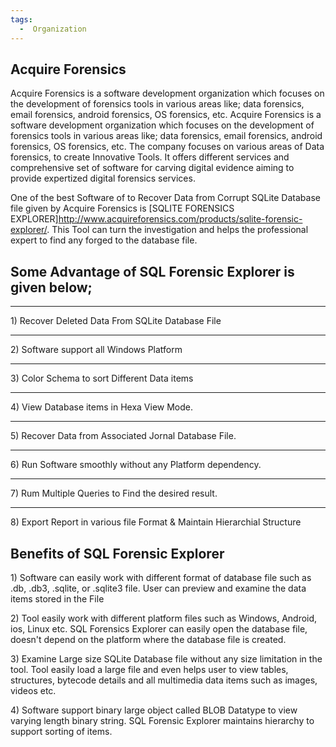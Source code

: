 ```yaml
---
tags:
  -  Organization 
---
```

## Acquire Forensics

Acquire Forensics is a software development organization which focuses
on the development of forensics tools in various areas like; data
forensics, email forensics, android forensics, OS forensics, etc.
Acquire Forensics is a software development organization which focuses
on the development of forensics tools in various areas like; data
forensics, email forensics, android forensics, OS forensics, etc. The
company focuses on various areas of Data forensics, to create Innovative
Tools. It offers different services and comprehensive set of software
for carving digital evidence aiming to provide expertized digital
forensics services.

One of the best Software of to Recover Data from Corrupt SQLite Database
file given by Acquire Forensics is \[SQLITE FORENSICS
EXPLORER\]<http://www.acquireforensics.com/products/sqlite-forensic-explorer/>.
This Tool can turn the investigation and helps the professional expert
to find any forged to the database file.

## Some Advantage of SQL Forensic Explorer is given below;

------------------------------------------------------------------------

1\) Recover Deleted Data From SQLite Database File

------------------------------------------------------------------------

2\) Software support all Windows Platform

------------------------------------------------------------------------

3\) Color Schema to sort Different Data items

------------------------------------------------------------------------

4\) View Database items in Hexa View Mode.

------------------------------------------------------------------------

5\) Recover Data from Associated Jornal Database File.

------------------------------------------------------------------------

6\) Run Software smoothly without any Platform dependency.

------------------------------------------------------------------------

7\) Rum Multiple Queries to Find the desired result.

------------------------------------------------------------------------

8\) Export Report in various file Format & Maintain Hierarchial
Structure

## Benefits of SQL Forensic Explorer

1\) Software can easily work with different format of database file such
as .db, .db3, .sqlite, or .sqlite3 file. User can preview and examine
the data items stored in the File

2\) Tool easily work with different platform files such as Windows,
Android, ios, Linux etc. SQL Forensics Explorer can easily open the
database file, doesn't depend on the platform where the database file is
created.

3\) Examine Large size SQLite Database file without any size limitation
in the tool. Tool easily load a large file and even helps user to view
tables, structures, bytecode details and all multimedia data items such
as images, videos etc.

4\) Software support binary large object called BLOB Datatype to view
varying length binary string. SQL Forensic Explorer maintains hierarchy
to support sorting of items.